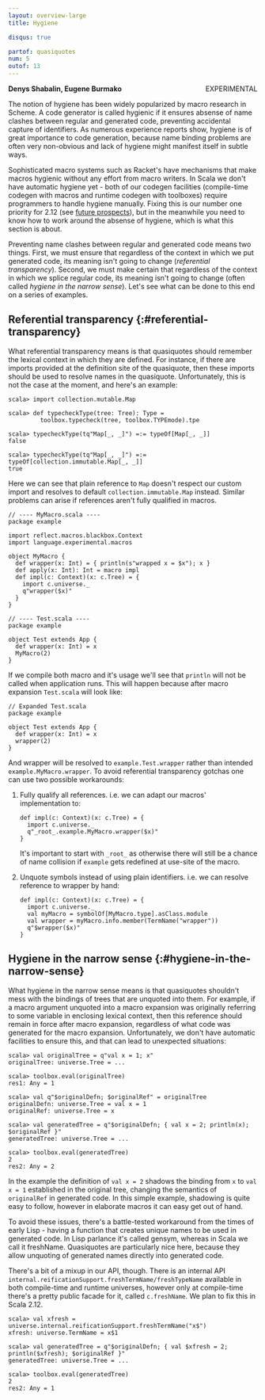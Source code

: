 ```yaml
---
layout: overview-large
title: Hygiene

disqus: true

partof: quasiquotes
num: 5
outof: 13
---
```

**Denys Shabalin, Eugene Burmako** <span class="label warning" style="float: right;">EXPERIMENTAL</span>

The notion of hygiene has been widely popularized by macro research in Scheme. A code generator is called hygienic if it ensures absense of name clashes between regular and generated code, preventing accidental capture of identifiers. As numerous experience reports show, hygiene is of great importance to code generation, because name binding problems are often very non-obvious and lack of hygiene might manifest itself in subtle ways.

Sophisticated macro systems such as Racket's have mechanisms that make macros hygienic without any effort from macro writers. In Scala we don't have automatic hygiene yet - both of our codegen facilities (compile-time codegen with macros and runtime codegen with toolboxes) require programmers to handle hygiene manually. Fixing this is our number one priority for 2.12 (see [future prospects](/overviews/quasiquotes/future.html)), but in the meanwhile you need to know how to work around the absense of hygiene, which is what this section is about.

Preventing name clashes between regular and generated code means two things. First, we must ensure that regardless of the context in which we put generated code, its meaning isn't going to change (*referential transparency*). Second, we must make certain that regardless of the context in which we splice regular code, its meaning isn't going to change (often called *hygiene in the narrow sense*). Let's see what can be done to this end on a series of examples.

## Referential transparency {:#referential-transparency}

What referential transparency means is that quasiquotes should remember the lexical context in which they are defined. For instance, if there are imports provided at the definition site of the quasiquote, then these imports should be used to resolve names in the quasiquote. Unfortunately, this is not the case at the moment, and here's an example:

    scala> import collection.mutable.Map

    scala> def typecheckType(tree: Tree): Type =
             toolbox.typecheck(tree, toolbox.TYPEmode).tpe

    scala> typecheckType(tq"Map[_, _]") =:= typeOf[Map[_, _]]
    false

    scala> typecheckType(tq"Map[_, _]") =:= typeOf[collection.immutable.Map[_, _]]
    true

Here we can see that plain reference to `Map` doesn\'t respect our custom import and resolves to default `collection.immutable.Map` instead. Similar problems can arise if references aren't fully qualified in macros.

    // ---- MyMacro.scala ----
    package example

    import reflect.macros.blackbox.Context
    import language.experimental.macros

    object MyMacro {
      def wrapper(x: Int) = { println(s"wrapped x = $x"); x }
      def apply(x: Int): Int = macro impl
      def impl(c: Context)(x: c.Tree) = {
        import c.universe._
        q"wrapper($x)"
      }
    }

    // ---- Test.scala ----
    package example

    object Test extends App {
      def wrapper(x: Int) = x
      MyMacro(2)
    }

If we compile both macro and it's usage we'll see that `println` will not be called when application runs. This will happen because after macro expansion `Test.scala` will look like:

    // Expanded Test.scala
    package example

    object Test extends App {
      def wrapper(x: Int) = x
      wrapper(2)
    }

And wrapper will be resolved to `example.Test.wrapper` rather than intended `example.MyMacro.wrapper`. To avoid referential transparency gotchas one can use two possible workarounds:

1. Fully qualify all references. i.e. we can adapt our macros' implementation to:

       def impl(c: Context)(x: c.Tree) = {
         import c.universe._
         q"_root_.example.MyMacro.wrapper($x)"
       }

   It's important to start with `_root_` as otherwise there will still be a chance of name collision if `example` gets redefined at use-site of the macro.

2. Unquote symbols instead of using plain identifiers. i.e. we can resolve reference to wrapper by hand:

       def impl(c: Context)(x: c.Tree) = {
         import c.universe._
         val myMacro = symbolOf[MyMacro.type].asClass.module
         val wrapper = myMacro.info.member(TermName("wrapper"))
         q"$wrapper($x)"
       }

## Hygiene in the narrow sense {:#hygiene-in-the-narrow-sense}

What hygiene in the narrow sense means is that quasiquotes shouldn't mess with the bindings of trees that are unquoted into them. For example, if a macro argument unquoted into a macro expansion was originally referring to some variable in enclosing lexical context, then this reference should remain in force after macro expansion, regardless of what code was generated for the macro expansion. Unfortunately, we don't have automatic facilities to ensure this, and that can lead to unexpected situations:

    scala> val originalTree = q"val x = 1; x"
    originalTree: universe.Tree = ...

    scala> toolbox.eval(originalTree)
    res1: Any = 1

    scala> val q"$originalDefn; $originalRef" = originalTree
    originalDefn: universe.Tree = val x = 1
    originalRef: universe.Tree = x

    scala> val generatedTree = q"$originalDefn; { val x = 2; println(x); $originalRef }"
    generatedTree: universe.Tree = ...

    scala> toolbox.eval(generatedTree)
    2
    res2: Any = 2

In the example the definition of `val x = 2` shadows the binding from `x` to `val x = 1` established in the original tree, changing the semantics of `originalRef` in generated code. In this simple example, shadowing is quite easy to follow, however in elaborate macros it can easy get out of hand.

To avoid these issues, there's a battle-tested workaround from the times of early Lisp - having a function that creates unique names to be used in generated code. In Lisp parlance it's called gensym, whereas in Scala we call it freshName. Quasiquotes are particularly nice here, because they allow unquoting of generated names directly into generated code.

There's a bit of a mixup in our API, though. There is an internal API `internal.reificationSupport.freshTermName/freshTypeName` available in both compile-time and runtime universes, however only at compile-time there's a pretty public facade for it, called `c.freshName`. We plan to fix this in Scala 2.12.

    scala> val xfresh = universe.internal.reificationSupport.freshTermName("x$")
    xfresh: universe.TermName = x$1

    scala> val generatedTree = q"$originalDefn; { val $xfresh = 2; println($xfresh); $originalRef }"
    generatedTree: universe.Tree = ...

    scala> toolbox.eval(generatedTree)
    2
    res2: Any = 1


